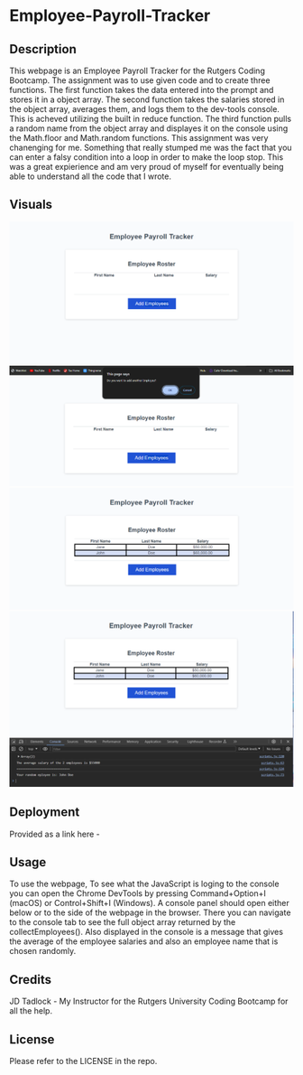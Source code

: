# Employee-Payroll-Tracker

## Description

This webpage is an Employee Payroll Tracker for the Rutgers Coding Bootcamp. The assignment was to use given code and to create three functions. The first function takes the data entered into the prompt and stores it in a object array. The second function takes the salaries stored in the object array, averages them, and logs them to the dev-tools console. This is acheved utilizing the built in reduce function. The third function pulls a random name from the object array and displayes it on the console using the Math.floor and Math.random functions. This assignment was very chanenging for me. Something that really stumped me was the fact that you can enter a falsy condition into a loop in order to make the loop stop. This was a great expierience and am very proud of myself for eventually being able to understand all the code that I wrote.

## Visuals

<img src="assets/images/first.png" >

<img src="assets/images/second.png" >

<img src="assets/images/third.png" >

<img src="assets/images/fourth.png" >


## Deployment

Provided as a link here - 

## Usage

To use the webpage, To see what the JavaScript is loging to the console you can open the Chrome DevTools by pressing Command+Option+I (macOS) or Control+Shift+I (Windows). A console panel should open either below or to the side of the webpage in the browser. There you can navigate to the console tab to see the full object array returned by the collectEmployees(). Also displayed in the console is a message that gives the average of the employee salaries and also an employee name that is chosen randomly. 

## Credits

JD Tadlock - My Instructor for the Rutgers University Coding Bootcamp for all the help.

## License

Please refer to the LICENSE in the repo.

